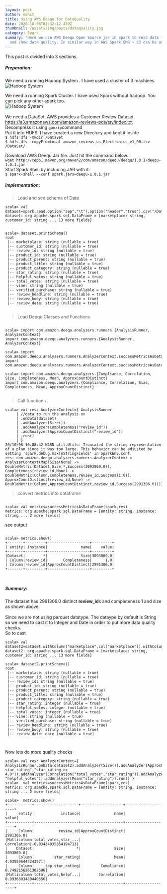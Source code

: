 ```yaml
---
layout: post
author: mohit
title: Using AWS Deequ for DataQuality
date: 2020-10-06T02:32:12.459Z
thumbnail: /assets/img/posts/dataquality.jpg
category: Spark
summary: "Here we use AWS Deequ Open Source jar in Spark to read data from HDFS
  and show data quality. In similar way in AWS Spark EMR + S3 can be used "
---
```

This post is divided into 3 sections. 

##### Preparation:

We need a running Hadoop System . I have used a cluster of 3 machines. \
<img class="card-img-top" src="https://i.imgur.com/n4uuMj3.jpg" alt="Hadoop System">

We need a running Spark Cluster. I have used Spark without hadoop. You can pick any other spark too. \
<img class="card-img-top" src="https://imgur.com/NYpPo5v.jpg" alt="Hadoop System">\
\
We need a DataSet. AWS provides a Customer Review Dataset. <https://s3.amazonaws.com/amazon-reviews-pds/tsv/index.txt>\
Decompress it using `gunzip`command\
Put it into HDFS. I have created a new Directory and kept it inside\
`$ hdfs dfs -mkdir /DataSet`\
`$ hdfs dfs -copyFromLocal amazon_reviews_us_Electronics_v1_00.tsv /DataSet/`

Download AWS Deequ Jar file. Just hit the command below:\
`wget http://repo1.maven.org/maven2/com/amazon/deequ/deequ/1.0.1/deequ-1.0.1.jar`\
Start Spark Shell by including JAR with it.\
`$ spark-shell --conf spark.jars=deequ-1.0.1.jar`

##### Implementation:

> Load and see schema of Data

```
scala> val dataset=spark.read.option("sep","\t").option("header","true").csv("/DataSet/amazon_reviews_us_Electronics_v1_00.tsv")
dataset: org.apache.spark.sql.DataFrame = [marketplace: string, customer_id: string ... 13 more fields]


scala> dataset.printSchema()
root
 |-- marketplace: string (nullable = true)
 |-- customer_id: string (nullable = true)
 |-- review_id: string (nullable = true)
 |-- product_id: string (nullable = true)
 |-- product_parent: string (nullable = true)
 |-- product_title: string (nullable = true)
 |-- product_category: string (nullable = true)
 |-- star_rating: string (nullable = true)
 |-- helpful_votes: string (nullable = true)
 |-- total_votes: string (nullable = true)
 |-- vine: string (nullable = true)
 |-- verified_purchase: string (nullable = true)
 |-- review_headline: string (nullable = true)
 |-- review_body: string (nullable = true)
 |-- review_date: string (nullable = true)


```

> Load Deequ Classes and Functions

```

scala> import com.amazon.deequ.analyzers.runners.{AnalysisRunner, AnalyzerContext}
import com.amazon.deequ.analyzers.runners.{AnalysisRunner, AnalyzerContext}

scala> import com.amazon.deequ.analyzers.runners.AnalyzerContext.successMetricsAsDataFrame
import com.amazon.deequ.analyzers.runners.AnalyzerContext.successMetricsAsDataFrame

scala> import com.amazon.deequ.analyzers.{Compliance, Correlation, Size, Completeness, Mean, ApproxCountDistinct}
import com.amazon.deequ.analyzers.{Compliance, Correlation, Size, Completeness, Mean, ApproxCountDistinct}


```

> Call functions

```
scala> val res: AnalyzerContext={ AnalysisRunner 
     | //data to run the analysis on
     | .onData(dataset)
     | .addAnalyzer(Size())
     | .addAnalyzer(Completeness("review_id"))
     | .addAnalyzer(ApproxCountDistinct("review_id"))
     | .run()
     | }
20/10/06 10:08:42 WARN util.Utils: Truncated the string representation of a plan since it was too large. This behavior can be adjusted by setting 'spark.debug.maxToStringFields' in SparkEnv.conf.
res: com.amazon.deequ.analyzers.runners.AnalyzerContext = AnalyzerContext(Map(Size(None) -> DoubleMetric(Dataset,Size,*,Success(3093869.0)), Completeness(review_id,None) -> DoubleMetric(Column,Completeness,review_id,Success(1.0)), ApproxCountDistinct(review_id,None) -> DoubleMetric(Column,ApproxCountDistinct,review_id,Success(2991306.0))))
```

> convert metrics into dataframe

```

scala> val metrics=successMetricsAsDataFrame(spark,res)
metrics: org.apache.spark.sql.DataFrame = [entity: string, instance: string ... 2 more fields]

```

see output

```

scala> metrics.show()
+-------+---------+-------------------+---------+
| entity| instance|               name|    value|
+-------+---------+-------------------+---------+
|Dataset|        *|               Size|3093869.0|
| Column|review_id|       Completeness|      1.0|
| Column|review_id|ApproxCountDistinct|2991306.0|
+-------+---------+-------------------+---------+



```

##### Summary:

The dataset has 2991306.0 distinct **review_id**s and completeness 1 and size as shown above.\
\
Since we are not using parquet datatype. The dataype by default is String so we need to cast it to Integer and Date in order to put more data quality checks.\
So to cast 

```
scala> val dataset2=dataset.withColumn("marketplace",col("marketplace")).withColumn("customer_id",col("customer_id")).withColumn("review_id",col("review_id")).withColumn("product_id",col("product_id")).withColumn("product_parent",col("product_parent")).withColumn("product_title",col("product_title")).withColumn("product_category",col("product_category")).withColumn("star_rating",col("star_rating").cast(IntegerType)).withColumn("helpful_votes",col("helpful_votes").cast(IntegerType)).withColumn("total_votes",col("total_votes").cast(IntegerType)).withColumn("vine",col("vine")).withColumn("verified_purchase",col("verified_purchase")).withColumn("review_headline",col("review_headline")).withColumn("review_body",col("review_body")).withColumn("review_date",col("review_date").cast(DateType))
dataset2: org.apache.spark.sql.DataFrame = [marketplace: string, customer_id: string ... 13 more fields]

scala> dataset2.printSchema()
root
 |-- marketplace: string (nullable = true)
 |-- customer_id: string (nullable = true)
 |-- review_id: string (nullable = true)
 |-- product_id: string (nullable = true)
 |-- product_parent: string (nullable = true)
 |-- product_title: string (nullable = true)
 |-- product_category: string (nullable = true)
 |-- star_rating: integer (nullable = true)
 |-- helpful_votes: integer (nullable = true)
 |-- total_votes: integer (nullable = true)
 |-- vine: string (nullable = true)
 |-- verified_purchase: string (nullable = true)
 |-- review_headline: string (nullable = true)
 |-- review_body: string (nullable = true)
 |-- review_date: date (nullable = true)



```

Now lets do more quality checks 

```
scala> val res: AnalyzerContext={ AnalysisRunner.onData(dataset2).addAnalyzer(Size()).addAnalyzer(ApproxCountDistinct("review_id")).addAnalyzer(Compliance("top star_rating","star_rating >= 4.0")).addAnalyzer(Correlation("total_votes","star_rating")).addAnalyzer(Correlation("total_votes", "helpful_votes")).addAnalyzer(Mean("star_rating")).run() }
scala>  val metrics=successMetricsAsDataFrame(spark,res)
metrics: org.apache.spark.sql.DataFrame = [entity: string, instance: string ... 2 more fields]

scala>  metrics.show()
+-----------+--------------------+-------------------+--------------------+
|     entity|            instance|               name|               value|
+-----------+--------------------+-------------------+--------------------+
|     Column|           review_id|ApproxCountDistinct|           2991306.0|
|Mutlicolumn|total_votes,star_...|        Correlation|-0.03434035854194713|
|    Dataset|                   *|               Size|           3093869.0|
|     Column|         star_rating|               Mean|   4.035506443243571|
|     Column|     top star_rating|         Compliance|  0.7492156261302596|
|Mutlicolumn|total_votes,helpf...|        Correlation|  0.9936803480440556|
+-----------+--------------------+-------------------+--------------------+

```